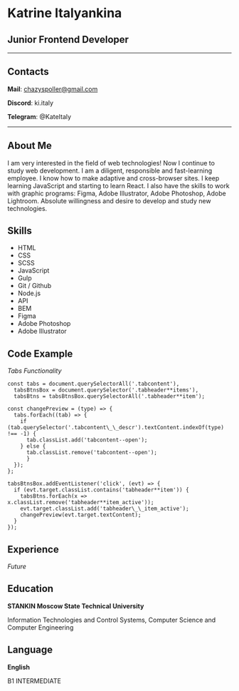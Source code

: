 # Katrine Italyankina

## Junior Frontend Developer

---

## Contacts

**Mail**: chazyspoller@gmail.com

**Discord**: ki.italy

**Telegram**: @KateItaly

---

## About Me

I am very interested in the field of web technologies! Now I continue to study web development. I am a diligent, responsible and fast-learning employee. I know how to make adaptive and cross-browser sites. I keep learning JavaScript and starting to learn React. I also have the skills to work with graphic programs: Figma, Adobe Illustrator, Adobe Photoshop, Adobe Lightroom. Absolute willingness and desire to develop and study new technologies.

## Skills

- HTML
- CSS
- SCSS
- JavaScript
- Gulp
- Git / Github
- Node.js
- API
- BEM
- Figma
- Adobe Photoshop
- Adobe Illustrator

## Code Example

_Tabs Functionality_

```
const tabs = document.querySelectorAll('.tabcontent'),
  tabsBtnsBox = document.querySelector('.tabheader**items'),
  tabsBtns = tabsBtnsBox.querySelectorAll('.tabheader**item');

const changePreview = (type) => {
  tabs.forEach((tab) => {
    if (tab.querySelector('.tabcontent\_\_descr').textContent.indexOf(type) !== -1) {
      tab.classList.add('tabcontent--open');
    } else {
      tab.classList.remove('tabcontent--open');
      }
  });
};

tabsBtnsBox.addEventListener('click', (evt) => {
  if (evt.target.classList.contains('tabheader**item')) {
    tabsBtns.forEach(x => x.classList.remove('tabheader**item_active'));
    evt.target.classList.add('tabheader\_\_item_active');
    changePreview(evt.target.textContent);
  }
});
```

## Experience

_Future_

## Education

**STANKIN Moscow State Technical University** 

Information Technologies and Control Systems,
Computer Science and Computer Engineering

## Language

**English**

B1 INTERMEDIATE

